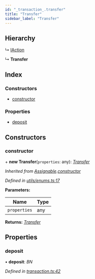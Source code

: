 ```yaml
---
id: "_transaction_.transfer"
title: "Transfer"
sidebar_label: "Transfer"
---
```


## Hierarchy

  ↳ [IAction](_transaction_.iaction.md)

  ↳ **Transfer**

## Index

### Constructors

* [constructor](_transaction_.transfer.md#constructor)

### Properties

* [deposit](_transaction_.transfer.md#deposit)

## Constructors

###  constructor

\+ **new Transfer**(`properties`: any): *[Transfer](_transaction_.transfer.md)*

*Inherited from [Assignable](_utils_enums_.assignable.md).[constructor](_utils_enums_.assignable.md#constructor)*

*Defined in [utils/enums.ts:17](https://github.com/nearprotocol/nearlib/blob/2485e64/src.ts/utils/enums.ts#L17)*

**Parameters:**

Name | Type |
------ | ------ |
`properties` | any |

**Returns:** *[Transfer](_transaction_.transfer.md)*

## Properties

###  deposit

• **deposit**: *BN*

*Defined in [transaction.ts:42](https://github.com/nearprotocol/nearlib/blob/2485e64/src.ts/transaction.ts#L42)*
